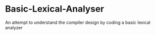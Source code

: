 # Basic-Lexical-Analyser
An attempt to understand the compiler design by coding a basic lexical analyzer
